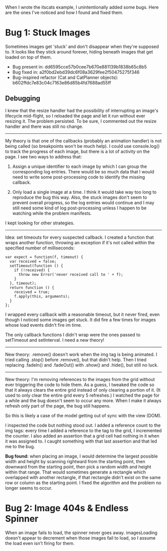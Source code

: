 When I wrote the itscats example, I unintentionally added some bugs. Here are the ones I've noticed and how I found and fixed them.

# Bug 1: Stuck Images

Sometimes images get 'stuck' and don't disappear when they're supposed to. It looks like they stick around forever, hiding beneath images that get loaded on top of them.

* Bug present in: dd6595cce57b0cee7b670e881139b1838b65c8b5
* Bug fixed in: a2f0bd2ebd39dc6f08a3629fee2f50475275f346
* Bug-inspired refactor (Cat and CatPlanner objects): b602ffdc7e83c04c7163e86d85b4fd7688ad55ff

## Debugging

I knew that the resize handler had the possibility of interrupting an image's lifecycle mid-flight, so I reloaded the page and let it run without ever resizing it. The problem persisted. To be sure, I commented out the resize handler and there was still no change.

---

My theory is that one of the callbacks (probably an animation handler) is not being called (so breakpoints won't be much help). I could use console.log() to track the progress of each image, but there is a lot of activity on the page. I see two ways to address that:

1. Assign a unique identifier to each image by which I can group the corresponding log entries. There would be so much data that I would need to write some post-processing code to identify the missing callback.

2. Only load a single image at a time. I think it would take way too long to reproduce the bug this way. Also, the stuck images don't seem to prevent overall progress, so the log entries would continue and I may still need some kind of log post-processing unless I happen to be watching while the problem manifests.

I kept looking for other strategies.

---

Idea: set timeouts for every suspected callback. I created a function that wraps another function, throwing an exception if it's not called within the specified number of milliseconds:

    var expect = function(f, timeout) {
      var received = false;
      setTimeout(function () {
        if (!received) {
          throw new Error('never received call to ' + f);
        }
      }, timeout);
      return function () {
        received = true;
        f.apply(this, arguments);
      }
    };

I wrapped every callback with a reasonable timeout, but it never fired, even though I noticed some images get stuck. It did fire a few times for images whose load events didn't fire im time.

The only callback functions I didn't wrap were the ones passed to setTimeout and setInterval. I need a new theory!

---

New theory: .remove() doesn't work when the img tag is being animated. I tried calling .stop() before .remove(), but that didn't help. Then I tried replacing .fadeIn() and .fadeOut() with .show() and .hide(), but still no luck.

---

New theory: I'm removing references to the images from the grid without ever triggering the code to hide them. As a guess, I tweaked the code so that it always clears the entire grid instead of only clearing a portion of it. (It used to only clear the entire grid every 5 refreshes.) I watched the page for a while and the bug doesn't seem to occur any more. When I make it always refresh only part of the page, the bug still happens.

So this is likely a case of the model getting out of sync with the view (DOM).

I inspected the code but nothing stood out. I added a reference count to the img tags: every time I added a reference to the tag to the grid, I incremented the counter. I also added an assertion that a grid cell had nothing in it when it was assigned to. I caught something with that last assertion and that led me to the bug.

**Bug found:** when placing an image, I would determine the largest possible width and height by scanning rightward from the starting point, then downward from the starting point, then pick a random width and height within that range. That would sometimes generate a rectangle which overlapped with another rectangle, if that rectangle didn't exist on the same row or column as the starting point. I fixed the algorithm and the problem no longer seems to occur.


# Bug 2: Image 404s & Endless Spinner

When an image fails to load, the spinner never goes away. imagesLoading doesn't appear to decrement when those images fail to load, so I assume the load even isn't firing for them.
